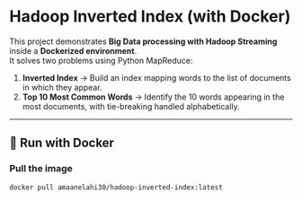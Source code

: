 ﻿# Hadoop Inverted Index (with Docker)

This project demonstrates **Big Data processing with Hadoop Streaming** inside a **Dockerized environment**.  
It solves two problems using Python MapReduce:

1. **Inverted Index** → Build an index mapping words to the list of documents in which they appear.  
2. **Top 10 Most Common Words** → Identify the 10 words appearing in the most documents, with tie-breaking handled alphabetically.  

---

## 🐳 Run with Docker

### Pull the image
```bash
docker pull amaanelahi30/hadoop-inverted-index:latest
